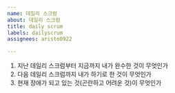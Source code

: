 ```yaml
---
name: 데일리 스크럼
about: 데일리 스크럼
title: daily scrum
labels: dailyscrum
assignees: aristo0922

---
```


1. 지난 데일리 스크럼부터 지금까지 내가 완수한 것이 무엇인가
2. 다음 데일리 스크럼까지 내가 하기로 한 것이 무엇인가
3. 현재 장애가 되고 있는 것(곤란하고 어려운 것)이 무엇인가
